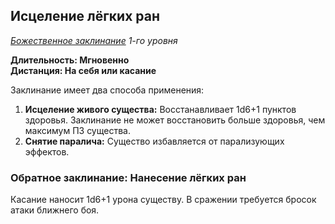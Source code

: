 ## Исцеление лёгких ран

*[Божественное заклинание](../divine.md) 1-го уровня*

**Длительность: Мгновенно**<br>
**Дистанция: На себя или касание**

Заклинание имеет два способа применения:

1. **Исцеление живого существа:** Восстанавливает 1d6+1 пунктов здоровья. Заклинание не может восстановить больше здоровья, чем максимум ПЗ существа.
2. **Снятие паралича:** Существо избавляется от парализующих эффектов.

### Обратное заклинание: Нанесение лёгких ран

Касание наносит 1d6+1 урона существу. В сражении требуется бросок атаки ближнего боя.